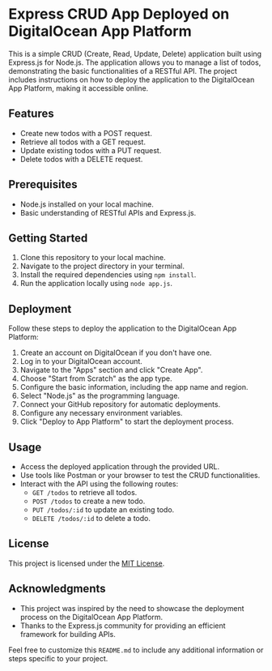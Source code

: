 # Express CRUD App Deployed on DigitalOcean App Platform

This is a simple CRUD (Create, Read, Update, Delete) application built using Express.js for Node.js. The application allows you to manage a list of todos, demonstrating the basic functionalities of a RESTful API. The project includes instructions on how to deploy the application to the DigitalOcean App Platform, making it accessible online.

## Features

- Create new todos with a POST request.
- Retrieve all todos with a GET request.
- Update existing todos with a PUT request.
- Delete todos with a DELETE request.

## Prerequisites

- Node.js installed on your local machine.
- Basic understanding of RESTful APIs and Express.js.

## Getting Started

1. Clone this repository to your local machine.
2. Navigate to the project directory in your terminal.
3. Install the required dependencies using `npm install`.
4. Run the application locally using `node app.js`.

## Deployment

Follow these steps to deploy the application to the DigitalOcean App Platform:

1. Create an account on DigitalOcean if you don't have one.
2. Log in to your DigitalOcean account.
3. Navigate to the "Apps" section and click "Create App".
4. Choose "Start from Scratch" as the app type.
5. Configure the basic information, including the app name and region.
6. Select "Node.js" as the programming language.
7. Connect your GitHub repository for automatic deployments.
8. Configure any necessary environment variables.
9. Click "Deploy to App Platform" to start the deployment process.

## Usage

- Access the deployed application through the provided URL.
- Use tools like Postman or your browser to test the CRUD functionalities.
- Interact with the API using the following routes:
  - `GET /todos` to retrieve all todos.
  - `POST /todos` to create a new todo.
  - `PUT /todos/:id` to update an existing todo.
  - `DELETE /todos/:id` to delete a todo.

## License

This project is licensed under the [MIT License](LICENSE).

## Acknowledgments

- This project was inspired by the need to showcase the deployment process on the DigitalOcean App Platform.
- Thanks to the Express.js community for providing an efficient framework for building APIs.

Feel free to customize this `README.md` to include any additional information or steps specific to your project.
